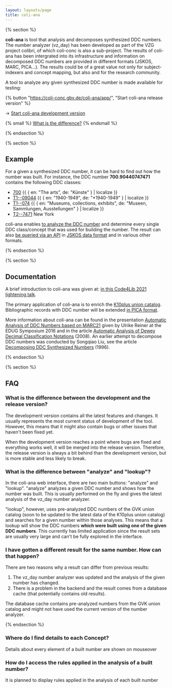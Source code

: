```yaml
---
layout: layouts/page
title: coli-ana
---
```


{% section %}

**coli-ana** is tool that analysis and decomposes synthesized DDC numbers.
The number analyzer (vz_day) has been developed as part of the VZG project
colibri, of which coli-conc is also a sub-project. The results of coli-ana has been 
intergrated into its infrastructure and information on decomposed DDC numbers are provided in different formats (JSKOS, MARC,
PICA...). The results could be of a great value  not only for subject-indexers and concept
mapping, but also and for the research community.

A tool to analyze any given synthesized DDC number is made available for testing:

{% button "https://coli-conc.gbv.de/coli-ana/app/", "Start coli-ana release version" %}

→ [Start coli-ana development version](https://coli-conc.gbv.de/coli-ana/dev/)

{% small %}
[What is the difference?](#faq)
{% endsmall %}

{% endsection %}

{% section %}

## Example

For a given a synthesized DDC number, it can be hard to find out how the number was built. For instance, the DDC number **700.90440747471** contains the following DDC classes:

* [700](https://coli-conc.gbv.de/cocoda/app/?fromScheme=http%3A%2F%2Fdewey.info%2Fscheme%2Fedition%2Fe23%2F&from=http%3A%2F%2Fdewey.info%2Fclass%2F700%2Fe23%2F) {{ { en: "The arts", de: "Künste" } | localize }}
* [T1--09044](https://coli-conc.gbv.de/cocoda/app/?fromScheme=http%3A%2F%2Fdewey.info%2Fscheme%2Fedition%2Fe23%2F&from=http%3A%2F%2Fdewey.info%2Fclass%2F1--09044%2Fe23%2F) {{ { en: "1940-1949", de: "*1940-1949" } | localize }}
* [T1--074](https://coli-conc.gbv.de/cocoda/app/?fromScheme=http%3A%2F%2Fdewey.info%2Fscheme%2Fedition%2Fe23%2F&from=http%3A%2F%2Fdewey.info%2Fclass%2F1--074%2Fe23%2F) {{ { en: "Museums, collections, exhibits", de: "Museen, Sammlungen, Ausstellungen" } | localize }}
* [T2--7471](https://coli-conc.gbv.de/cocoda/app/?fromScheme=http%3A%2F%2Fdewey.info%2Fscheme%2Fedition%2Fe23%2F&from=http%3A%2F%2Fdewey.info%2Fclass%2F2--7471%2Fe23%2F) New York

 coli-ana  enables  [to analyze the DDC number](https://coli-conc.gbv.de/coli-ana/app/?notation=700.90440747471) and determine every single DDC class/concept that was used for building the number. The result can also [be queried via an API](https://coli-conc.gbv.de/coli-ana/app/analyze?notation=700.90440747471) in [JSKOS data format](https://gbv.github.io/jskos/) and in various other formats.

{% endsection %}

{% section %}

## Documentation

A brief introduction to coli-ana was given at: [in this Code4Lib 2021 lightening talk](https://www.youtube.com/watch?v=pIY65nr8Byo&t=1441s).

The primary application of coli-ana is to enrich the [K10plus union catalog](https://www.bszgbv.de/services/k10plus/). Bibliographic records with DDC number will be extended [in PICA format](https://format.k10plus.de/k10plushelp.pl?cmd=kat&val=5400&katalog=Standard).

More information about coli-ana can be found in the presentation [Automatic Analysis of DDC Numbers based on MARC21](https://www.gbv.de/Verbundzentrale/Publikationen/publikationen-der-vzg-2016/pdf/reiner_160425_EDUG_Symposium.pdf) given by Ulrike Reiner at the EDUG Symposium 2016 and in the article [Automatic Analysis of Dewey Decimal Classification Notations](https://www.gbv.de/Verbundzentrale/Publikationen/2008/2008/pdf/pdf_3936.pdf) (2008). An earlier attempt to decompose DDC numbers was conducted by Songqiao Liu, see the article [Decomposing DDC Synthesized Numbers](http://archive.ifla.org/IV/ifla62/62-sonl.htm) (1996).

{% endsection %}

{% section %}

## FAQ

### What is the difference between the development and the release version?

The development version contains all the latest features and changes. It usually represents the most current status of development of the tool. However, this means that it might also contain bugs or other issues that haven't been fixed yet.

When the development version reaches a point where bugs are fixed and everything works well, it will be merged into the release version. Therefore, the release version is always a bit behind than the development version, but is more stable and less likely to break.

### What is the difference between "analyze" and "lookup"?

In the coli-ana web interface, there are two main buttons: "analyze" and "lookup". "analyze" analyzes a given DDC number and shows how the number was built. This is usually  performed on the fly and gives the latest analysis of the vz_day number analyzer.

"lookup", however, uses pre-analyzed DDC numbers of the GVK union catalog (soon to be updated to the latest data of the K10plus union catalog) and searches for a given number within those analyses. This means that a lookup will show the DDC numbers **which were built using one of the given DDC numbers**. This currently has limited application since the result sets are usually very large and can't be fully explored in the interface.

### I have gotten a different result for the same number. How can that happen?

There are two reasons why a result can differ from previous results:

1. The vz_day number analyzer was updated and the analysis of the given number has changed.
2. There is a problem in the backend and the result comes from a database cache (that potentially contains old results).

The database cache contains pre-analyzed numbers from the GVK union catalog and might not have used the current version of the number analyzer.

{% endsection %}
### Where do I find details to each Concept?
Details about every element of a built number are shown on mouseover
### How do I access the rules applied in the analysis of a built number?
It is planned to display rules applied in the analysis of each built number
